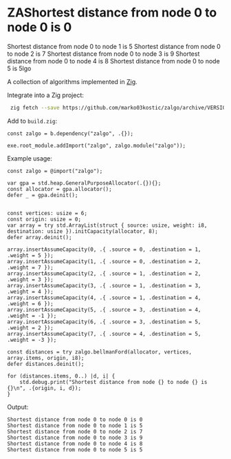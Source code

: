 # ZAShortest distance from node 0 to node 0 is 0
Shortest distance from node 0 to node 1 is 5
Shortest distance from node 0 to node 2 is 7
Shortest distance from node 0 to node 3 is 9
Shortest distance from node 0 to node 4 is 8
Shortest distance from node 0 to node 5 is 5lgo

A collection of algorithms implemented in [Zig](https://ziglang.org/).  

Integrate into a Zig project:

```bash
 zig fetch --save https://github.com/marko03kostic/zalgo/archive/VERSION.tar.gz
```

Add to `build.zig`:
```zig
const zalgo = b.dependency("zalgo", .{});

exe.root_module.addImport("zalgo", zalgo.module("zalgo"));
```

Example usage:

```zig
const zalgo = @import("zalgo");

var gpa = std.heap.GeneralPurposeAllocator(.{}){};
const allocator = gpa.allocator();
defer _ = gpa.deinit();


const vertices: usize = 6;
const origin: usize = 0;
var array = try std.ArrayList(struct { source: usize, weight: i8, destination: usize }).initCapacity(allocator, 8);
defer array.deinit();

array.insertAssumeCapacity(0, .{ .source = 0, .destination = 1, .weight = 5 });
array.insertAssumeCapacity(1, .{ .source = 0, .destination = 2, .weight = 7 });
array.insertAssumeCapacity(2, .{ .source = 1, .destination = 2, .weight = 3 });
array.insertAssumeCapacity(3, .{ .source = 1, .destination = 3, .weight = 4 });
array.insertAssumeCapacity(4, .{ .source = 1, .destination = 4, .weight = 6 });
array.insertAssumeCapacity(5, .{ .source = 3, .destination = 4, .weight = -1 });
array.insertAssumeCapacity(6, .{ .source = 3, .destination = 5, .weight = 2 });
array.insertAssumeCapacity(7, .{ .source = 4, .destination = 5, .weight = -3 });

const distances = try zalgo.bellmanFord(allocator, vertices, array.items, origin, i8);
defer distances.deinit();

for (distances.items, 0..) |d, i| {
    std.debug.print("Shortest distance from node {} to node {} is {}\n", .{origin, i, d});
}
```
Output:
```
Shortest distance from node 0 to node 0 is 0
Shortest distance from node 0 to node 1 is 5
Shortest distance from node 0 to node 2 is 7
Shortest distance from node 0 to node 3 is 9
Shortest distance from node 0 to node 4 is 8
Shortest distance from node 0 to node 5 is 5
```
